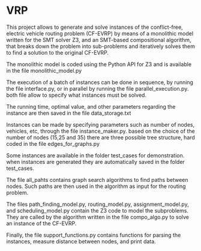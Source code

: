 # VRP

This project allows to generate and solve instances of the conflict-free, electric vehicle routing problem (CF-EVRP) by means of a monolithic model written for the SMT solver Z3, and an SMT-based compositional algorithm, that breaks down the problem into sub-problems and iteratively solves them to find a solution to the original CF-EVRP.

The monolithic model is coded using the Python API for Z3 and is available in the file monolithic_model.py

The execution of a batch of instances can be done in sequence, by running the file interface.py, or in parallel by running the file parallel_execution.py. both file allow to specify what instances must be solved.

The running time, optimal value, and other parameters regarding the instance are then saved in the file data_storage.txt

Instances can be made by specifying parameters such as number of nodes, vehicles, etc, through the file instance_maker.py. based on the choice of the number of nodes (15,25 and 35) there are three possible tree structure, hard coded in the file edges_for_graphs.py 

Some instances are available in the folder test_cases for demonstration. when instances are generated they are automatically saved in the folder test_cases.

The file all_pahts contains graph search algorithms to find paths between nodes. Such paths are then used in the algorithm as input for the routing problem.

The files path_finding_model.py, routing_model.py, assignment_model.py, and scheduling_model.py contain the Z3 code to model the subproblems. They are called by the algorithm written in the file compo_algo.py to solve an instance of the CF-EVRP. 

Finally, the file support_functions.py contains functions for parsing the instances, measure distance between nodes, and print data.
  
 
